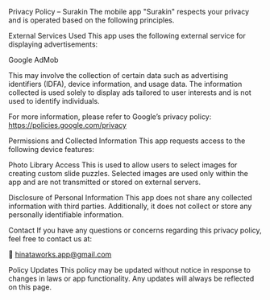 Privacy Policy – Surakin
The mobile app "Surakin" respects your privacy and is operated based on the following principles.

External Services Used
This app uses the following external service for displaying advertisements:

Google AdMob

This may involve the collection of certain data such as advertising identifiers (IDFA), device information, and usage data.
The information collected is used solely to display ads tailored to user interests and is not used to identify individuals.

For more information, please refer to Google’s privacy policy:
https://policies.google.com/privacy

Permissions and Collected Information
This app requests access to the following device features:

Photo Library Access
This is used to allow users to select images for creating custom slide puzzles.
Selected images are used only within the app and are not transmitted or stored on external servers.

Disclosure of Personal Information
This app does not share any collected information with third parties.
Additionally, it does not collect or store any personally identifiable information.

Contact
If you have any questions or concerns regarding this privacy policy, feel free to contact us at:

📧 hinataworks.app@gmail.com

Policy Updates
This policy may be updated without notice in response to changes in laws or app functionality.
Any updates will always be reflected on this page.

